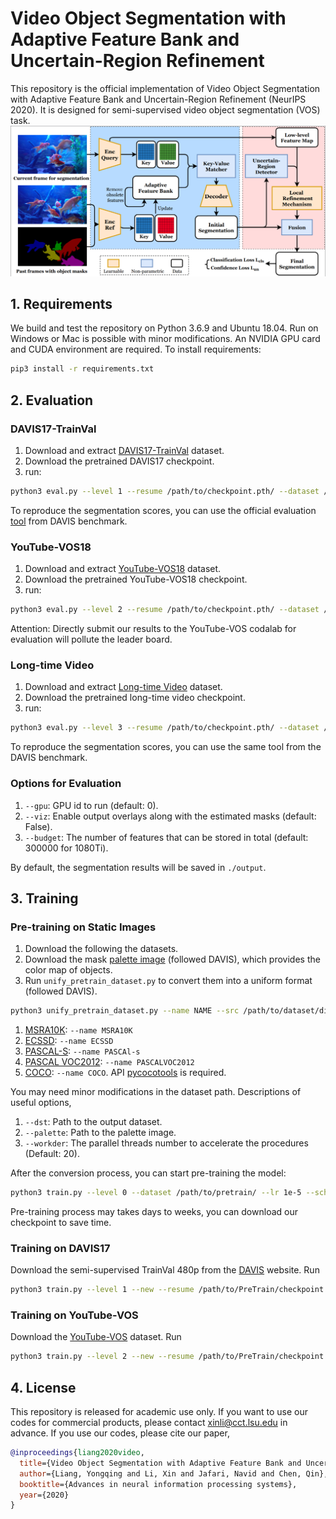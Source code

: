 
# Video Object Segmentation with Adaptive Feature Bank and Uncertain-Region Refinement

This repository is the official implementation of Video Object Segmentation with Adaptive Feature Bank and Uncertain-Region Refinement (NeurIPS 2020).
It is designed for semi-supervised video object segmentation (VOS) task. 
![](assets/pipeline.png)

## 1. Requirements

We build and test the repository on Python 3.6.9 and Ubuntu 18.04. 
Run on Windows or Mac is possible with minor modifications. 
An NVIDIA GPU card and CUDA environment are required.
To install requirements:
```bash
pip3 install -r requirements.txt
```

## 2. Evaluation

### DAVIS17-TrainVal
1. Download and extract [DAVIS17-TrainVal](https://data.vision.ee.ethz.ch/csergi/share/davis/DAVIS-2017-trainval-480p.zip) dataset.
2. Download the pretrained DAVIS17 checkpoint.
3. run:
```bash
python3 eval.py --level 1 --resume /path/to/checkpoint.pth/ --dataset /path/to/dir/
```
To reproduce the segmentation scores, you can use the official evaluation [tool](https://davischallenge.org/davis2017/code.html) from DAVIS benchmark.

### YouTube-VOS18
1. Download and extract [YouTube-VOS18](https://competitions.codalab.org/competitions/19544#participate-get_data) dataset.
2. Download the pretrained YouTube-VOS18 checkpoint.
3. run:
```bash
python3 eval.py --level 2 --resume /path/to/checkpoint.pth/ --dataset /path/to/dir/ --update-rate 0.05
```
Attention: Directly submit our results to the YouTube-VOS codalab for evaluation will pollute the leader board.

### Long-time Video
1. Download and extract [Long-time Video](https://competitions.codalab.org/competitions/19544#participate-get_data) dataset.
2. Download the pretrained long-time video checkpoint.
3. run:
```bash
python3 eval.py --level 3 --resume /path/to/checkpoint.pth/ --dataset /path/to/dir/ --update-rate 0.05
```
To reproduce the segmentation scores, you can use the same tool from the DAVIS benchmark.

### Options for Evaluation
1. `--gpu`: GPU id to run (default: 0).
2. `--viz`: Enable output overlays along with the estimated masks (default: False).
3. `--budget`: The number of features that can be stored in total (default: 300000 for 1080Ti).

By default, the segmentation results will be saved in `./output`.

## 3. Training

### Pre-training on Static Images

1. Download the following the datasets.
2. Download the mask [palette image](assets/mask_palette.png) (followed DAVIS), which provides the color map of objects. 
3. Run `unify_pretrain_dataset.py` to convert them into a uniform format (followed DAVIS).
```bash
python3 unify_pretrain_dataset.py --name NAME --src /path/to/dataset/dir/
```
1. [MSRA10K](https://mmcheng.net/msra10k/):  `--name MSRA10K`
2. [ECSSD](http://www.cse.cuhk.edu.hk/leojia/projects/hsaliency/dataset.html): `--name ECSSD`
3. [PASCAL-S](http://cbs.ic.gatech.edu/salobj/download/salObj.zip): `--name PASCAl-s`
4. [PASCAL VOC2012](http://host.robots.ox.ac.uk/pascal/VOC/voc2012/): `--name PASCALVOC2012`
5. [COCO](http://cocodataset.org/#download): `--name COCO`.
    API [pycocotools](https://github.com/cocodataset/cocoapi/tree/master/PythonAPI) is required. 

You may need minor modifications in the dataset path. Descriptions of useful options,

1. `--dst`: Path to the output dataset.
2. `--palette`: Path to the palette image.
3. `--workder`: The parallel threads number to accelerate the procedures (Default: 20).

After the conversion process, you can start pre-training the model:
```bash
python3 train.py --level 0 --dataset /path/to/pretrain/ --lr 1e-5 --scheduler-step 3 --total-epoch 12 --log
```  
Pre-training process may takes days to weeks, you can download our checkpoint to save time.

### Training on DAVIS17

Download the semi-supervised TrainVal 480p from the [DAVIS](https://davischallenge.org/davis2017/code.html) website.
Run 
```bash
python3 train.py --level 1 --new --resume /path/to/PreTrain/checkpoint.pth --dataset /path/to/DAVIS17/ --lr 4e-6 --scheduler-step 200 --total-epoch 1000 --log
``` 

### Training on YouTube-VOS
Download the [YouTube-VOS](https://competitions.codalab.org/competitions/19544#participate-get_data) dataset.
Run
```bash
python3 train.py --level 2 --new --resume /path/to/PreTrain/checkpoint.pth --dataset /path/to/YouTubeVOS/train --lr 4e-6 --scheduler-step 30 --total-epoch 150 --log
```

## 4. License

This repository is released for academic use only. If you want to use our codes for commercial products, please contact xinli@cct.lsu.edu in advance.
If you use our codes, please cite our paper,
```bibtex
@inproceedings{liang2020video,
  title={Video Object Segmentation with Adaptive Feature Bank and Uncertain-Region Refinement},
  author={Liang, Yongqing and Li, Xin and Jafari, Navid and Chen, Qin},
  booktitle={Advances in neural information processing systems},
  year={2020}
}
```
